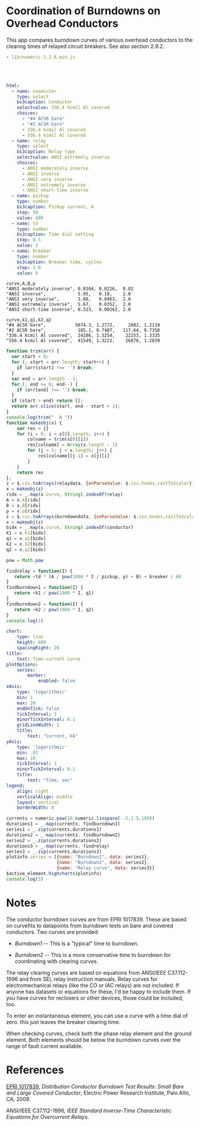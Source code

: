 # Coordination of Burndowns on Overhead Conductors

This app compares burndown curves of various overhead conductors to
the clearing times of relayed circuit breakers. See also section
2.9.2. 


```yaml script=scriptloader
- lib/numeric-1.2.6.min.js
```

<div class = "row">
<div class = "col-md-4">

<br/>
<br/>

```yaml jquery=dform name=frm
html: 
  - name: conductor
    type: select
    bs3caption: Conductor
    selectvalue: 336.4 kcmil Al covered
    choices:
      - "#4 ACSR bare"
      - "#2 ACSR bare"
      - 336.4 kcmil Al covered
      - 556.4 kcmil Al covered
  - name: relay
    type: select
    bs3caption: Relay type
    selectvalue: ANSI extremely inverse
    choices:
      - ANSI moderately inverse
      - ANSI inverse
      - ANSI very inverse
      - ANSI extremely inverse
      - ANSI short-time inverse
  - name: pickup
    type: number
    bs3caption: Pickup current, A
    step: 50
    value: 400
  - name: td
    type: number
    bs3caption: Time dial setting
    step: 0.5
    value: 2
  - name: breaker
    type: number
    bs3caption: Breaker time, cycles
    step: 1.0
    value: 6
```

```text name=relaydata
curve,A,B,p
"ANSI moderately inverse", 0.0104, 0.0226,  0.02
"ANSI inverse",            5.95,   0.18,    2.0
"ANSI very inverse",       3.88,   0.0963,  2.0 
"ANSI extremely inverse",  5.67,   0.0352,  2.0
"ANSI short-time inverse", 0.323,  0.00262, 2.0
```

```text name=burndowndata
curve,k1,q1,k2,q2
"#4 ACSR bare",           5074.3, 1.2772,     2682, 1.2110
"#2 ACSR bare",            185.1, 0.7407,   117.64, 0.7358
"336.4 kcmil Al covered",  24106, 1.3254,    22253, 1.3335
"556.4 kcmil Al covered",  41549, 1.3222,    26878, 1.2839
```


</div>
<div class = "col-md-8">


```js
function trim(arr) {
  var start = 0;
  for (; start < arr.length; start++) {
    if (arr[start] !== '') break;
  }
  var end = arr.length - 1;
  for (; end >= 0; end--) {
    if (arr[end] !== '') break;
  }
  if (start > end) return [];
  return arr.slice(start, end - start + 1);
}
console.log(trim("  A "))
function makeobj(x) {
    var res = {}
    for (i = 0; i < x[0].length; i++) {
        colname = trim(x[0][i])
        res[colname] = Array(x.length - 1)
        for (j = 1; j < x.length; j++) {
            res[colname][j-1] = x[j][i]
        }
    }
    return res
};
z = $.csv.toArrays(relaydata, {onParseValue: $.csv.hooks.castToScalar})
x = makeobj(z)
ridx = _.map(x.curve, String).indexOf(relay)
A = x.A[ridx]
B = x.B[ridx]
p = x.p[ridx]
z = $.csv.toArrays(burndowndata, {onParseValue: $.csv.hooks.castToScalar})
x = makeobj(z)
bidx = _.map(x.curve, String).indexOf(conductor)
k1 = x.k1[bidx]
q1 = x.q1[bidx]
k2 = x.k2[bidx]
q2 = x.q2[bidx]

pow = Math.pow

findrelay = function(I) {
   return +td * (A / pow(1000 * I / pickup, p) + B) + breaker / 60
}
findburndown1 = function(I) {
   return +k1 / pow(1000 * I, q1)
}
findburndown2 = function(I) {
   return +k2 / pow(1000 * I, q2)
}
console.log(1)
```




```yaml name=plotinfo
chart:
    type: line
    height: 600
    spacingRight: 20
title:
    text: Time-current curve
plotOptions: 
    series:
        marker: 
            enabled: false
xAxis:
    type: 'logarithmic'
    min: 1
    max: 20
    endOnTick: false
    tickInterval: 1
    minorTickInterval: 0.1
    gridLineWidth: 1
    title:
        text: "Current, kA"
yAxis:
    type: 'logarithmic'
    min: .02
    max: 10
    tickInterval: 1
    minorTickInterval: 0.1
    title:
        text: "Time, sec"
legend: 
    align: right
    verticalAlign: middle
    layout: vertical
    borderWidth: 0
```

```js
currents = numeric.pow(10,numeric.linspace(-.5,1.5,100)) 
durations1 = _.map(currents, findburndown1)
series1 = _.zip(currents,durations1)
durations2 = _.map(currents, findburndown2)
series2 = _.zip(currents,durations2)
durations3 = _.map(currents, findrelay)
series3 = _.zip(currents,durations3)
plotinfo.series = [{name: "Burndown1", data: series1}, 
                   {name: "Burndown2", data: series2}, 
                   {name: "Relay curve", data: series3}] 
$active_element.highcharts(plotinfo)
console.log(3)
```
</div>
</div>


# Notes

The conductor burndown curves are from EPRI 1017839. These are based
on curvefits to datapoints from burndown tests on bare and covered
conductors. Two curves are provided:

* *Burndown1* -- This is a "typical" time to burndown.

* *Burndown2* -- This is a more conservative time to burndown for
  coordinating with clearing curves.

The relay clearing curves are based on equations from ANSI/IEEE
C37.112-1996 and from SEL relay instruction manuals. Relay curves for
electromechanical relays (like the CO or IAC relays) are not included.
If anyone has datasets or equations for these, I'd be happy to include
them. If you have curves for reclosers or other devices, those could
be included, too.

To enter an instantaneous element, you can use a curve with a time
dial of zero. this just leaves the breaker clearing time.

When checking curves, check both the phase relay element and the
ground element. Both elements should be below the burndown curves over
the range of fault current available.


# References

[EPRI 1017839](http://www.epri.com/abstracts/Pages/ProductAbstract.aspx?ProductId=000000000001017839),
*Distribution Conductor Burndown Test Results: Small Bare and Large
Covered Conductor*, Electric Power Research Institute, Palo Alto, CA,
2009.

ANSI/IEEE C37.112-1996, *IEEE Standard Inverse-Time Characteristic
Equations for Overcurrent Relays*. 

